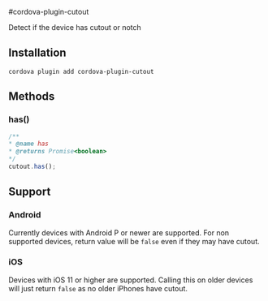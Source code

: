 #cordova-plugin-cutout

Detect if the device has cutout or notch

## Installation

`cordova plugin add cordova-plugin-cutout`

## Methods 

### has()

``` javascript
/** 
* @name has
* @returns Promise<boolean>
*/
cutout.has();
```

## Support 

### Android 

Currently devices with Android P or newer are supported. For non supported devices, return value will be `false` even if they may have cutout.

### iOS 

Devices with iOS 11 or higher are supported. Calling this on older devices will just return `false` as no older iPhones have cutout.
